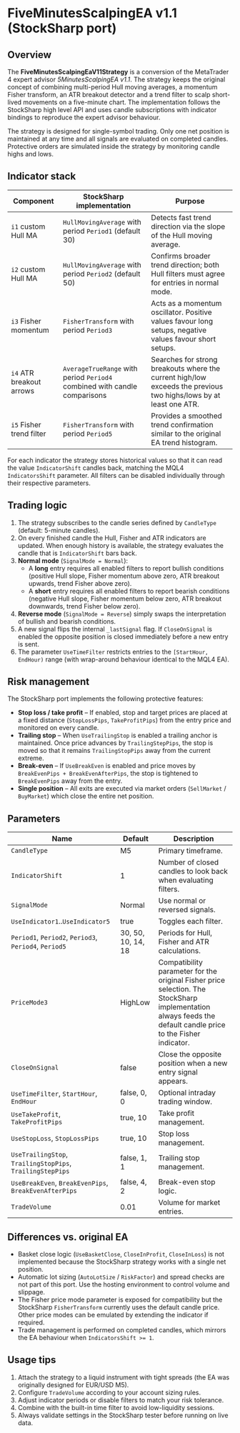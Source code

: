 # FiveMinutesScalpingEA v1.1 (StockSharp port)

## Overview
The **FiveMinutesScalpingEaV11Strategy** is a conversion of the MetaTrader 4 expert advisor *5MinutesScalpingEA v1.1*. The strategy keeps the original concept of combining multi-period Hull moving averages, a momentum Fisher transform, an ATR breakout detector and a trend filter to scalp short-lived movements on a five-minute chart. The implementation follows the StockSharp high level API and uses candle subscriptions with indicator bindings to reproduce the expert advisor behaviour.

The strategy is designed for single-symbol trading. Only one net position is maintained at any time and all signals are evaluated on completed candles. Protective orders are simulated inside the strategy by monitoring candle highs and lows.

## Indicator stack
| Component | StockSharp implementation | Purpose |
|-----------|--------------------------|---------|
| `i1` custom Hull MA | `HullMovingAverage` with period `Period1` (default 30) | Detects fast trend direction via the slope of the Hull moving average. |
| `i2` custom Hull MA | `HullMovingAverage` with period `Period2` (default 50) | Confirms broader trend direction; both Hull filters must agree for entries in normal mode. |
| `i3` Fisher momentum | `FisherTransform` with period `Period3` | Acts as a momentum oscillator. Positive values favour long setups, negative values favour short setups. |
| `i4` ATR breakout arrows | `AverageTrueRange` with period `Period4` combined with candle comparisons | Searches for strong breakouts where the current high/low exceeds the previous two highs/lows by at least one ATR. |
| `i5` Fisher trend filter | `FisherTransform` with period `Period5` | Provides a smoothed trend confirmation similar to the original EA trend histogram. |

For each indicator the strategy stores historical values so that it can read the value `IndicatorShift` candles back, matching the MQL4 `IndicatorsShift` parameter. All filters can be disabled individually through their respective parameters.

## Trading logic
1. The strategy subscribes to the candle series defined by `CandleType` (default: 5-minute candles).
2. On every finished candle the Hull, Fisher and ATR indicators are updated. When enough history is available, the strategy evaluates the candle that is `IndicatorShift` bars back.
3. **Normal mode** (`SignalMode = Normal`):
   - A **long** entry requires all enabled filters to report bullish conditions (positive Hull slope, Fisher momentum above zero, ATR breakout upwards, trend Fisher above zero).
   - A **short** entry requires all enabled filters to report bearish conditions (negative Hull slope, Fisher momentum below zero, ATR breakout downwards, trend Fisher below zero).
4. **Reverse mode** (`SignalMode = Reverse`) simply swaps the interpretation of bullish and bearish conditions.
5. A new signal flips the internal `_lastSignal` flag. If `CloseOnSignal` is enabled the opposite position is closed immediately before a new entry is sent.
6. The parameter `UseTimeFilter` restricts entries to the `[StartHour, EndHour)` range (with wrap-around behaviour identical to the MQL4 EA).

## Risk management
The StockSharp port implements the following protective features:
- **Stop loss / take profit** – If enabled, stop and target prices are placed at a fixed distance (`StopLossPips`, `TakeProfitPips`) from the entry price and monitored on every candle.
- **Trailing stop** – When `UseTrailingStop` is enabled a trailing anchor is maintained. Once price advances by `TrailingStepPips`, the stop is moved so that it remains `TrailingStopPips` away from the current extreme.
- **Break-even** – If `UseBreakEven` is enabled and price moves by `BreakEvenPips + BreakEvenAfterPips`, the stop is tightened to `BreakEvenPips` away from the entry.
- **Single position** – All exits are executed via market orders (`SellMarket` / `BuyMarket`) which close the entire net position.

## Parameters
| Name | Default | Description |
|------|---------|-------------|
| `CandleType` | M5 | Primary timeframe. |
| `IndicatorShift` | 1 | Number of closed candles to look back when evaluating filters. |
| `SignalMode` | Normal | Use normal or reversed signals. |
| `UseIndicator1`..`UseIndicator5` | true | Toggles each filter. |
| `Period1`, `Period2`, `Period3`, `Period4`, `Period5` | 30, 50, 10, 14, 18 | Periods for Hull, Fisher and ATR calculations. |
| `PriceMode3` | HighLow | Compatibility parameter for the original Fisher price selection. The StockSharp implementation always feeds the default candle price to the Fisher indicator. |
| `CloseOnSignal` | false | Close the opposite position when a new entry signal appears. |
| `UseTimeFilter`, `StartHour`, `EndHour` | false, 0, 0 | Optional intraday trading window. |
| `UseTakeProfit`, `TakeProfitPips` | true, 10 | Take profit management. |
| `UseStopLoss`, `StopLossPips` | true, 10 | Stop loss management. |
| `UseTrailingStop`, `TrailingStopPips`, `TrailingStepPips` | false, 1, 1 | Trailing stop management. |
| `UseBreakEven`, `BreakEvenPips`, `BreakEvenAfterPips` | false, 4, 2 | Break-even stop logic. |
| `TradeVolume` | 0.01 | Volume for market entries. |

## Differences vs. original EA
- Basket close logic (`UseBasketClose`, `CloseInProfit`, `CloseInLoss`) is not implemented because the StockSharp strategy works with a single net position.
- Automatic lot sizing (`AutoLotSize` / `RiskFactor`) and spread checks are not part of this port. Use the hosting environment to control volume and slippage.
- The Fisher price mode parameter is exposed for compatibility but the StockSharp `FisherTransform` currently uses the default candle price. Other price modes can be emulated by extending the indicator if required.
- Trade management is performed on completed candles, which mirrors the EA behaviour when `IndicatorsShift >= 1`.

## Usage tips
1. Attach the strategy to a liquid instrument with tight spreads (the EA was originally designed for EUR/USD M5).
2. Configure `TradeVolume` according to your account sizing rules.
3. Adjust indicator periods or disable filters to match your risk tolerance.
4. Combine with the built-in time filter to avoid low-liquidity sessions.
5. Always validate settings in the StockSharp tester before running on live data.
